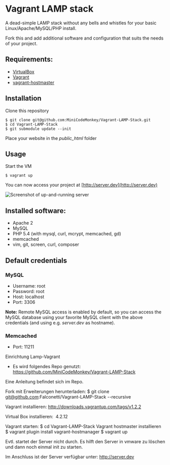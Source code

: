 # Vagrant LAMP stack
A dead-simple LAMP stack without any bells and whistles for your basic Linux/Apache/MySQL/PHP install.

Fork this and add additional software and configuration that suits the needs of your project.

## Requirements:
* [VirtualBox](https://www.virtualbox.org)
* [Vagrant](http://vagrantup.com)
* [vagrant-hostmaster](https://github.com/mosaicxm/vagrant-hostmaster)

## Installation
Clone this repository

    $ git clone git@github.com:MiniCodeMonkey/Vagrant-LAMP-Stack.git
    $ cd Vagrant-LAMP-Stack
    $ git submodule update --init

Place your website in the *public_html* folder

## Usage
Start the VM

	$ vagrant up

You can now access your project at [http://server.dev](http://server.dev)

![Screenshot of up-and-running server](http://i.imgur.com/TP1i9Zd.png)

## Installed software:
* Apache 2
* MySQL
* PHP 5.4 (with mysql, curl, mcrypt, memcached, gd)
* memcached
* vim, git, screen, curl, composer

## Default credentials
### MySQL
* Username: root
* Password: root
* Host: localhost
* Port: 3306

**Note:** Remote MySQL access is enabled by default, so you can access the MySQL database using your favorite MySQL client with the above credentials (and using e.g. *server.dev* as hostname).

### Memcached
* Port: 11211



Einrichtung Lamp-Vagrant
- Es wird folgendes Repo genutzt: 
https://github.com/MiniCodeMonkey/Vagrant-LAMP-Stack

Eine Anleitung befindet sich im Repo.


Fork mit Erweiterungen herunterladen:
$ git clone git@github.com:Falconetti/Vagrant-LAMP-Stack --recursive



Vagrant installieren:
http://downloads.vagrantup.com/tags/v1.2.2

Virtual Box installieren:
 4.2.12



Vagrant starten:
$ cd Vagrant-LAMP-Stack
Vagrant hostmaster installieren
$ vagrant plugin install vagrant-hostmanager
$ vagrant up

Evtl. startet der Server nicht durch. Es hilft den Server in vmware zu löschen und dann noch einmal init zu starten.

Im Anschluss ist der Server verfügbar unter:
http://server.dev



